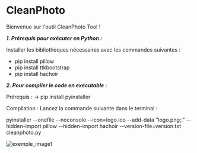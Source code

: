 # CleanPhoto
Bienvenue sur l'outil CleanPhoto Tool ! 



***1. Prérequis pour exécuter en Python :***

Installer les bibliothèques nécessaires avec les commandes suivantes :
- pip install pillow
- pip install ttkbootstrap
- pip install hachoir

***2. Pour compiler le code en exécutable :***

Prérequis : 
-> pip install pyinstaller

Compilation : Lancez la commande suivante dans le terminal :

pyinstaller --onefile --noconsole --icon=logo.ico --add-data "logo.png;." --hidden-import pillow --hidden-import hachoir --version-file=version.txt cleanphoto.py

![exemple_image1](https://github.com/user-attachments/assets/ef832a2c-ccfb-4021-b3de-27c5112cc546)

